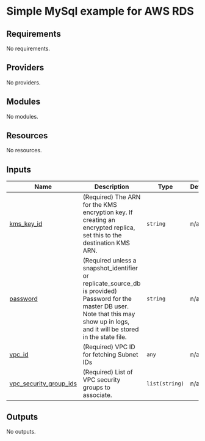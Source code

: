
# Simple MySql example for AWS RDS
<!-- BEGINNING OF PRE-COMMIT-TERRAFORM DOCS HOOK -->
## Requirements

No requirements.

## Providers

No providers.

## Modules

No modules.

## Resources

No resources.

## Inputs

| Name | Description | Type | Default | Required |
|------|-------------|------|---------|:--------:|
| <a name="input_kms_key_id"></a> [kms\_key\_id](#input\_kms\_key\_id) | (Required) The ARN for the KMS encryption key. If creating an encrypted replica, set this to the destination KMS ARN. | `string` | n/a | yes |
| <a name="input_password"></a> [password](#input\_password) | (Required unless a snapshot\_identifier or replicate\_source\_db is provided) Password for the master DB user. Note that this may show up in logs, and it will be stored in the state file. | `string` | n/a | yes |
| <a name="input_vpc_id"></a> [vpc\_id](#input\_vpc\_id) | (Required) VPC ID for fetching Subnet IDs | `any` | n/a | yes |
| <a name="input_vpc_security_group_ids"></a> [vpc\_security\_group\_ids](#input\_vpc\_security\_group\_ids) | (Required) List of VPC security groups to associate. | `list(string)` | n/a | yes |

## Outputs

No outputs.
<!-- END OF PRE-COMMIT-TERRAFORM DOCS HOOK -->
